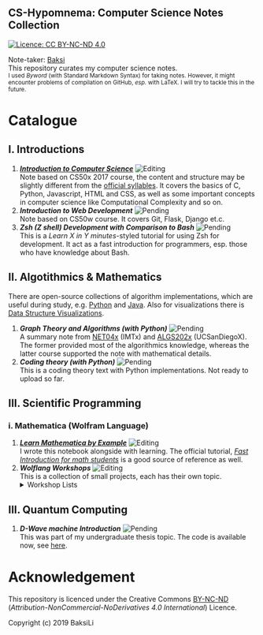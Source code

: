 CS-Hypomnema: Computer Science Notes Collection
---
[![Licence: CC BY-NC-ND 4.0](https://img.shields.io/badge/License-CC%20BY--NC--ND%204.0-lightgrey.svg)](https://creativecommons.org/licenses/by-nc-nd/4.0/)

Note-taker: [Baksi](https://github.com/BaksiLi)  
This repository curates my computer science notes.    
<sub>I used *Byword* (with Standard Markdown Syntax) for taking notes. However, it might encounter problems of compilation on GitHub, *esp.* with LaTeX. I will try to tackle this in the future. </sub>

# Catalogue
## I. Introductions
1. [***Introduction to Computer Science***](https://github.com/BaksiLi/CS-Hypomnema/blob/master/Resources/General/CS50x%20Intro%20to%20Computer%20Science.md) ![Editing](https://img.shields.io/badge/status-revising-lightgreen.svg)   
	Note based on CS50x 2017 course, the content and structure may be slightly different from the [official syllables](http://docs.cs50.net/2017/x/syllabus.html).	It covers the basics of C, Python, Javascript, HTML and CSS, as well as some important concepts in computer science like Computational Complexity and so on.
1. ***Introduction to Web Development*** ![Pending](https://img.shields.io/badge/status-Pending-orange.svg)    
	Note based on CS50w course. It covers Git, Flask, Django et.c.
1. ***Zsh (Z shell) Development with Comparison to Bash*** ![Pending](https://img.shields.io/badge/status-Pending-orange.svg)   
	This is a *Learn X in Y minutes*-styled tutorial for using Zsh for development. It act as a fast introduction for programmers, esp. those who have knowledge about Bash.

## II. Algotithmics & Mathematics
[//]: # (I am also planning to sort out a more detailed general Algorithm note from my previous notes.)   
There are open-source collections of algorithm implementations, which are useful during study, e.g. [Python](https://github.com/TheAlgorithms/Python) and [Java](https://github.com/TheAlgorithms/Java). Also for visualizations there is [Data Structure Visualizations](https://www.cs.usfca.edu/~galles/visualization/Algorithms.html).

1. ***Graph Theory and Algorithms (with Python)*** ![Pending](https://img.shields.io/badge/status-Pending-orange.svg)   
	A summary note from [NET04x](https://www.imt-atlantique.fr/fr/formation/moocs-et-cours-ouverts/moocs/advanced-algorithmics-and-graph-theory-python) (IMTx) and [ALGS202x](https://www.edx.org/course/graph-algorithms-uc-san-diegox-algs202x) (UCSanDiegoX). The former provided most of the algorithmics knowledge, whereas the latter course supported the note with mathematical details.
1. ***Coding theory (with Python)*** ![Pending](https://img.shields.io/badge/status-Pending-orange.svg)   
	This is a coding theory text with Python implementations. Not ready to upload so far.

## III. Scientific Programming
### i. Mathematica (Wolfram Language)
1. [***Learn Mathematica by Example***](https://github.com/BaksiLi/Wolflang-Workshop/blob/master/resources/myNote.nb) ![Editing](https://img.shields.io/badge/status-revising-lightgreen.svg)   
	I wrote this notebook alongside with learning. The official tutorial, [*Fast Introduction for math students*](http://www.wolfram.com/language/fast-introduction-for-math-students/en/) is a good source of reference as well.
1. ***Wolflang Workshops*** ![Editing](https://img.shields.io/badge/status-updating-lightgreen.svg)      
	This is a collection of small projects, each has their own topic. 
	<details>
	<summary>Workshop Lists</summary>
	1. [Country Flag Colour Analysis](https://github.com/BaksiLi/Wolflang-Workshop/blob/master/resources/AnalyzeFlagColours.nb): An analysis on the dominant colours of the country flags around the world.
	1. [Amateur Sleuthing of NK Nuclear Tests](https://github.com/BaksiLi/Wolflang-Workshop/blob/master/resources/NorthKoreaSleuthing.nb): Note from Stephen Wolfram's live stream chat. I have added some parts into it as well.
	</details>

[//]: # (### ii. Python)

## III. Quantum Computing
1. ***D-Wave machine Introduction*** ![Pending](https://img.shields.io/badge/status-Pending-orange.svg)   
	This was part of my undergraduate thesis topic. The code is available now, see [here](https://github.com/BaksiLi/CS-Hypomnema/tree/master/Resources/Quantum/mapcl.py).

# Acknowledgement
This repository is licenced under the Creative Commons [BY-NC-ND](https://creativecommons.org/licenses/by-nc-nd/4.0/) (*Attribution-NonCommercial-NoDerivatives 4.0 International*) Licence.  

Copyright (c) 2019 BaksiLi